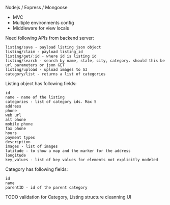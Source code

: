 Nodejs / Express / Mongoose

- MVC 
- Multiple environments config
- Middleware for view locals

Need following APIs from backend server:

    listing/save - payload listing json object
    listing/claim - payload listing_id
    listing/get/:id - where id is listing id
    listing/search - search by name, state, city, category. should this be url parameters or json GET
    listing/upload - upload images to S3
    category/list - returns a list of categories

Listing object has following fields:

    id
    name - name of the listing
    categories - list of category ids. Max 5
    address
    phone
    web url
    alt phone
    mobile phone
    fax phone
    hours
    payment types
    description
    images - list of images
    latitude - to show a map and the marker for the address
    longitude
    key_values - list of key values for elements not explicitly modeled

Category has following fields:

    id
    name
    parentID - id of the parent category

TODO
    validation for Category, Listing
    structure cleanning
    UI



